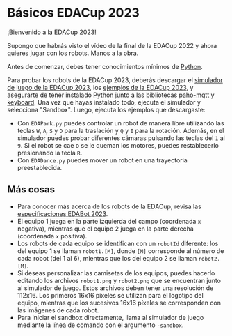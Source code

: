 # Básicos EDACup 2023

¡Bienvenido a la EDACup 2023!

Supongo que habrás visto el vídeo de la final de la EDACup 2022 y ahora quieres jugar con los robots. Manos a la obra.

Antes de comenzar, debes tener conocimientos mínimos de [Python](https://es.wikipedia.org/wiki/Python).

Para probar los robots de la EDACup 2023, deberás descargar el [simulador de juego de la EDACup 2023](Downloads), los [ejemplos de la EDACup 2023](Ejemplos), y asegurarte de tener instalado [Python](https://www.anaconda.com/products/distribution) junto a las bibliotecas [paho-mqtt](https://pypi.org/project/paho-mqtt/) y [keyboard](https://pypi.org/project/keyboard/). Una vez que hayas instalado todo, ejecuta el simulador y selecciona "Sandbox". Luego, ejecuta los ejemplos que descargaste:

* Con `EDAPark.py` puedes controlar un robot de manera libre utilizando las teclas `W`, `A`, `S` y `D` para la traslación y `Q` y `E` para la rotación. Además, en el simulador puedes probar diferentes cámaras pulsando las teclas del `1` al `9`. Si el robot se cae o se le queman los motores, puedes restablecerlo presionando la tecla `R`.
* Con `EDADance.py` puedes mover un robot en una trayectoria preestablecida.

## Más cosas

* Para conocer más acerca de los robots de la EDACup, revisa las [especificaciones EDABot 2023](SPECS.md).
* El equipo 1 juega en la parte izquierda del campo (coordenada `x` negativa), mientras que el equipo 2 juega en la parte derecha (coordenada `x` positiva).
* Los robots de cada equipo se identifican con un `robotId` diferente: los del equipo 1 se llaman `robot1.[M]`, donde `[M]` corresponde al número de cada robot (del 1 al 6), mientras que los del equipo 2 se llaman `robot2.[M]`.
* Si deseas personalizar las camisetas de los equipos, puedes hacerlo editando los archivos `robot1.png` y `robot2.png` que se encuentran junto al simulador de juego. Estos archivos deben tener una resolución de 112x16. Los primeros 16x16 píxeles se utilizan para el logotipo del equipo, mientras que los sucesivos 16x16 píxeles se corresponden con las imágenes de cada robot.
* Para iniciar el sandbox directamente, llama al simulador de juego mediante la línea de comando con el argumento `-sandbox`.
